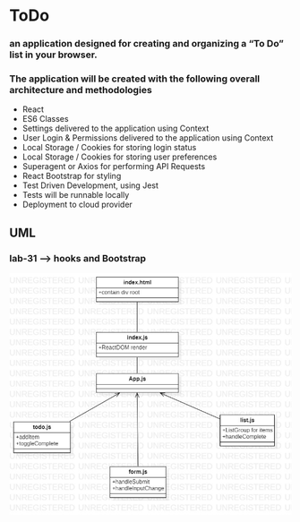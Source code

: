 # ToDo

### an application designed for creating and organizing a “To Do” list in your browser.


### The application will be created with the following overall architecture and methodologies

- React
- ES6 Classes
- Settings delivered to the application using Context
- User Login & Permissions delivered to the application using Context
- Local Storage / Cookies for storing login status
- Local Storage / Cookies for storing user preferences
- Superagent or Axios for performing API Requests
- React Bootstrap for styling
- Test Driven Development, using Jest
- Tests will be runnable locally
- Deployment to cloud provider

## UML
### lab-31 --> hooks and Bootstrap
![UML](/assets/lab31.jpg)